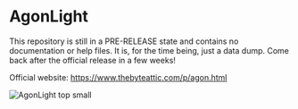 # AgonLight
This repository is still in a PRE-RELEASE state and contains no documentation or help files. It is, for the time being, just a data dump. Come back after the official release in a few weeks!

Official website: https://www.thebyteattic.com/p/agon.html

![AgonLight top small](https://user-images.githubusercontent.com/69539226/174460606-0e86b685-e6bd-4564-a6f9-5506d476ab9a.png)
